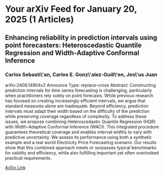 <h1>Your arXiv Feed for January 20, 2025 (1 Articles)</h1>
<h2>Enhancing reliability in prediction intervals using point forecasters: Heteroscedastic Quantile Regression and Width-Adaptive Conformal Inference</h2>
<h3>Carlos Sebasti\'an, Carlos E. Gonz\'alez-Guill\'en, Jes\'us Juan</h3>
<p>arXiv:2406.14904v2 Announce Type: replace-cross 
Abstract: Constructing prediction intervals for time series forecasting is challenging, particularly when practitioners rely solely on point forecasts. While previous research has focused on creating increasingly efficient intervals, we argue that standard measures alone are inadequate. Beyond efficiency, prediction intervals must adapt their width based on the difficulty of the prediction while preserving coverage regardless of complexity. To address these issues, we propose combining Heteroscedastic Quantile Regression (HQR) with Width-Adaptive Conformal Inference (WACI). This integrated procedure guarantees theoretical coverage and enables interval widths to vary with predictive uncertainty. We assess its performance using both a synthetic example and a real world Electricity Price Forecasting scenario. Our results show that this combined approach meets or surpasses typical benchmarks for validity and efficiency, while also fulfilling important yet often overlooked practical requirements.</p>
<a href='https://arxiv.org/abs/2406.14904'>ArXiv Link</a>

